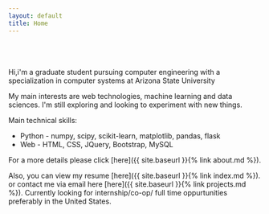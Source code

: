 ```yaml
---
layout: default
title: Home
---
```

<br><br><br>
Hi,i'm a graduate student pursuing computer engineering with a specialization in computer systems at Arizona State University

My main interests are web technologies, machine learning and data sciences. I'm still exploring and looking to experiment with new things. 

Main technical skills:
+  Python - numpy, scipy, scikit-learn, matplotlib, pandas, flask
+  Web  - HTML, CSS, JQuery, Bootstrap, MySQL

For a more details please click [here]({{ site.baseurl }}{% link about.md %}).

Also, you can view my resume  [here]({{ site.baseurl }}{% link index.md %}).
or contact me via email here
[here]({{ site.baseurl }}{% link projects.md %}).
Currently looking for internship/co-op/ full time oppurtunities preferably in the United States. 